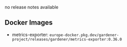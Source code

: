 no release notes available

## Docker Images
- metrics-exporter: `europe-docker.pkg.dev/gardener-project/releases/gardener/metrics-exporter:0.36.0`
